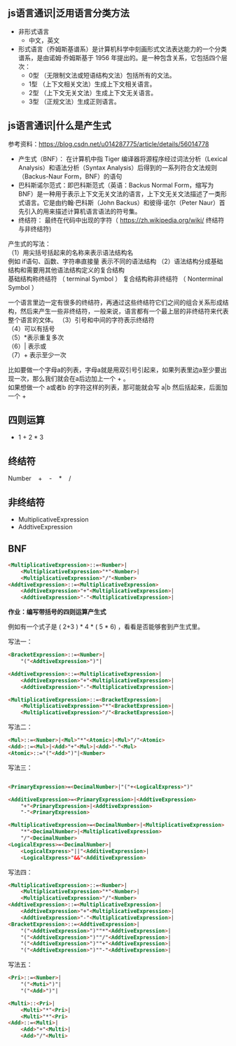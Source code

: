 <!--
 * @Author: your name
 * @Date: 2020-08-23 22:33:08
 * @LastEditTime: 2020-09-25 23:34:10
 * @LastEditors: Please set LastEditors
 * @Description: In User Settings Edit
 * @FilePath: \Frontend-04-Template\Week_04\README.md
-->
## js语言通识|泛用语言分类方法
* 非形式语言  
    * 中文，英文    
* 形式语言（乔姆斯基谱系）是计算机科学中刻画形式文法表达能力的一个分类谱系，是由诺姆·乔姆斯基于 1956 年提出的。是一种包含关系，它包括四个层次：  
    * 0型 （无限制文法或短语结构文法）包括所有的文法。
    * 1型 （上下文相关文法）生成上下文相关语言。
    * 2型 （上下文无关文法）生成上下文无关语言。
    * 3型 （正规文法）生成正则语言。  
## js语言通识|什么是产生式  
参考资料：https://blog.csdn.net/u014287775/article/details/56014778
* 产生式（BNF）： 在计算机中指 Tiger 编译器将源程序经过词法分析（Lexical Analysis）和语法分析（Syntax Analysis）后得到的一系列符合文法规则（Backus-Naur Form，BNF）的语句   
* 巴科斯诺尔范式：即巴科斯范式（英语：Backus Normal Form，缩写为 BNF）是一种用于表示上下文无关文法的语言，上下文无关文法描述了一类形式语言。它是由约翰·巴科斯（John Backus）和彼得·诺尔（Peter Naur）首先引入的用来描述计算机语言语法的符号集。  
* 终结符： 最终在代码中出现的字符（ https://zh.wikipedia.org/wiki/  终结符与非终结符)
  
产生式的写法：  
（1）用尖括号括起来的名称来表示语法结构名    
例如 if语句、函数、字符串直接量 表示不同的语法结构
（2）语法结构分成基础结构和需要用其他语法结构定义的复合结构  
    基础结构称终结符   （ terminal Symbol ）
    复合结构称非终结符 （ Nonterminal Symbol ）  

一个语言里边一定有很多的终结符，再通过这些终结符它们之间的组合关系形成结构，然后来产生一些非终结符，一般来说，语言都有一个最上层的非终结符来代表整个语言的文体。
（3）引号和中间的字符表示终结符  
（4）可以有括号  
（5）*表示重复多次  
（6）| 表示或  
（7）+ 表示至少一次     

比如要做一个字母a的列表，字母a就是用双引号引起来，如果列表里边a至少要出现一次，那么我们就会在a后边加上一个 + 。   
如果想做一个 a或者b 的字符这样的列表，那可能就会写 a|b 然后括起来，后面加一个 +   


## 四则运算   
* 1 + 2 * 3   
## 终结符   
Number &nbsp;&nbsp;  +  &nbsp;&nbsp;   -  &nbsp;&nbsp;    *   &nbsp;&nbsp;   / 
## 非终结符   
* MultiplicativeExpression   
* AddtiveExpression  

## BNF  
``` html
<MultiplicativeExpression>::=<Number>|  
    <MultiplicativeExpression>"*"<Number>|
    <MultiplicativeExpression>"/"<Number>
<AddtiveExpression>::=<MultiplicativeExpression>
    <AddtiveExpression>"+"<MultiplicativeExpression>|
    <AddtiveExpression>"-"<MultiplicativeExpression>|
```
**作业：编写带括号的四则运算产生式**

例如有一个式子是  ( 2+3 ) * 4 * ( 5 * 6) ，看看是否能够套到产生式里。

写法一：

``` html
<BracketExpression>::=<Number>|  
    "("<AddtiveExpression>")"|

<AddtiveExpression>::=<MultiplicativeExpression>|
    <AddtiveExpression>"+"<MultiplicativeExpression>|
    <AddtiveExpression>"-"<MultiplicativeExpression>|

<MultiplicativeExpression>::=<BracketExpression>|
    <MultiplicativeExpression>"*"<BracketExpression>|
    <MultiplicativeExpression>"/"<BracketExpression>|
```

写法二：
``` html
<Mul>::=<Number>|<Mul>"*"<Atomic>|<Mul>"/"<Atomic>
<Add>::=<Mul>|<Add>"+"<Mul>|<Add>"-"<Mul>
<Atomic>::="("<Add>")"|<Number>
```

写法三：

``` html

<PrimaryExpression>=<DecimalNumber>|"("+<LogicalExpress>")"

<AdditiveExpression>=<PrimaryExpression>|<AddtiveExpression>
    "+"<PrimaryExpression>|<AddtiveExpression>
    "-"<PrimaryExpression>  

<MultiplicativeExpression>=<DecimalNumber>|<MultiplicativeExpression>
    "*"<DecimalNumber>|<MultiplicativeExpression>
    "/"<DecimalNumber>
<LogicalExpress>=<DecimalNumber>|
    <LogicalExpress>"||"<AdditiveExpression>|
    <LogicalExpress>"&&"<AdditiveExpression>
```
写法四：
``` html
<MultiplicativeExpression>::=<Number>|  
    <MultiplicativeExpression>"*"<Number>|
    <MultiplicativeExpression>"/"<Number>
<AddtiveExpression>::=<MultiplicativeExpression>|
    <AddtiveExpression>"+"<MultiplicativeExpression>|
    <AddtiveExpression>"-"<MultiplicativeExpression>|
<BracketExpression>::=<AddtiveExpression>|
    "("<AddtiveExpression>")""*"<AddtiveExpression>|
    "("<AddtiveExpression>")""/"<AddtiveExpression>|
    "("<AddtiveExpression>")""+"<AddtiveExpression>|
    "("<AddtiveExpression>")""-"<AddtiveExpression>|
```

写法五：

``` html
<Pri>::=<Number>|
    "("<Muti>")"|
    "("<Add>")"|

<Multi>::<Pri>|
    <Multi>"*"<Pri>|
    <Multi>"*"<Pri>
<Add>::=<Multi>|
    <Add>"+"<Multi>|
    <Add>"/"<Multi>
```







